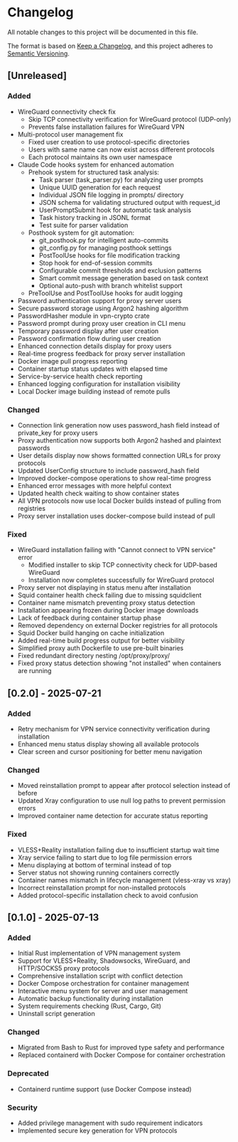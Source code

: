 # Changelog

All notable changes to this project will be documented in this file.

The format is based on [Keep a Changelog](https://keepachangelog.com/en/1.0.0/),
and this project adheres to [Semantic Versioning](https://semver.org/spec/v2.0.0.html).

## [Unreleased]

### Added
- WireGuard connectivity check fix
  - Skip TCP connectivity verification for WireGuard protocol (UDP-only)
  - Prevents false installation failures for WireGuard VPN
- Multi-protocol user management fix
  - Fixed user creation to use protocol-specific directories
  - Users with same name can now exist across different protocols
  - Each protocol maintains its own user namespace
- Claude Code hooks system for enhanced automation
  - Prehook system for structured task analysis:
    - Task parser (task_parser.py) for analyzing user prompts
    - Unique UUID generation for each request
    - Individual JSON file logging in prompts/ directory
    - JSON schema for validating structured output with request_id
    - UserPromptSubmit hook for automatic task analysis
    - Task history tracking in JSONL format
    - Test suite for parser validation
  - Posthook system for git automation:
    - git_posthook.py for intelligent auto-commits
    - git_config.py for managing posthook settings
    - PostToolUse hooks for file modification tracking
    - Stop hook for end-of-session commits
    - Configurable commit thresholds and exclusion patterns
    - Smart commit message generation based on task context
    - Optional auto-push with branch whitelist support
  - PreToolUse and PostToolUse hooks for audit logging
- Password authentication support for proxy server users
- Secure password storage using Argon2 hashing algorithm
- PasswordHasher module in vpn-crypto crate
- Password prompt during proxy user creation in CLI menu
- Temporary password display after user creation
- Password confirmation flow during user creation
- Enhanced connection details display for proxy users
- Real-time progress feedback for proxy server installation
- Docker image pull progress reporting
- Container startup status updates with elapsed time
- Service-by-service health check reporting
- Enhanced logging configuration for installation visibility
- Local Docker image building instead of remote pulls

### Changed
- Connection link generation now uses password_hash field instead of private_key for proxy users
- Proxy authentication now supports both Argon2 hashed and plaintext passwords
- User details display now shows formatted connection URLs for proxy protocols
- Updated UserConfig structure to include password_hash field
- Improved docker-compose operations to show real-time progress
- Enhanced error messages with more helpful context
- Updated health check waiting to show container states
- All VPN protocols now use local Docker builds instead of pulling from registries
- Proxy server installation uses docker-compose build instead of pull

### Fixed
- WireGuard installation failing with "Cannot connect to VPN service" error
  - Modified installer to skip TCP connectivity check for UDP-based WireGuard
  - Installation now completes successfully for WireGuard protocol
- Proxy server not displaying in status menu after installation
- Squid container health check failing due to missing squidclient
- Container name mismatch preventing proxy status detection
- Installation appearing frozen during Docker image downloads
- Lack of feedback during container startup phase
- Removed dependency on external Docker registries for all protocols
- Squid Docker build hanging on cache initialization
- Added real-time build progress output for better visibility
- Simplified proxy auth Dockerfile to use pre-built binaries
- Fixed redundant directory nesting /opt/proxy/proxy/
- Fixed proxy status detection showing "not installed" when containers are running

## [0.2.0] - 2025-07-21

### Added
- Retry mechanism for VPN service connectivity verification during installation
- Enhanced menu status display showing all available protocols
- Clear screen and cursor positioning for better menu navigation

### Changed
- Moved reinstallation prompt to appear after protocol selection instead of before
- Updated Xray configuration to use null log paths to prevent permission errors
- Improved container name detection for accurate status reporting

### Fixed
- VLESS+Reality installation failing due to insufficient startup wait time
- Xray service failing to start due to log file permission errors
- Menu displaying at bottom of terminal instead of top
- Server status not showing running containers correctly
- Container names mismatch in lifecycle management (vless-xray vs xray)
- Incorrect reinstallation prompt for non-installed protocols
- Added protocol-specific installation check to avoid confusion

## [0.1.0] - 2025-07-13

### Added
- Initial Rust implementation of VPN management system
- Support for VLESS+Reality, Shadowsocks, WireGuard, and HTTP/SOCKS5 proxy protocols
- Comprehensive installation script with conflict detection
- Docker Compose orchestration for container management
- Interactive menu system for server and user management
- Automatic backup functionality during installation
- System requirements checking (Rust, Cargo, Git)
- Uninstall script generation

### Changed
- Migrated from Bash to Rust for improved type safety and performance
- Replaced containerd with Docker Compose for container orchestration

### Deprecated
- Containerd runtime support (use Docker Compose instead)

### Security
- Added privilege management with sudo requirement indicators
- Implemented secure key generation for VPN protocols